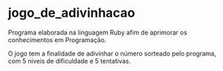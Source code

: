 # jogo_de_adivinhacao
Programa elaborada na linguagem Ruby afim de aprimorar os conhecimentos em Programação.

O jogo tem a finalidade de adivinhar o número sorteado pelo programa, com 5 niveis de dificuldade e 5 tentativas.

